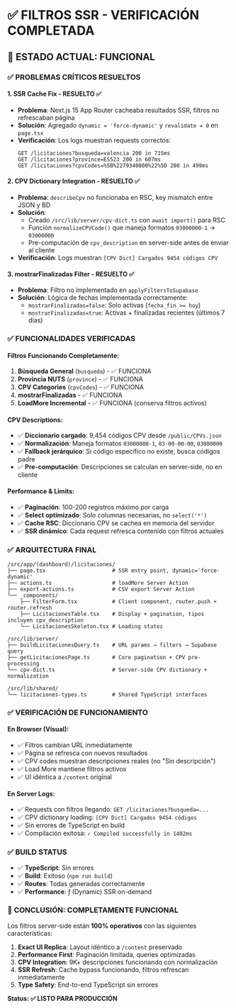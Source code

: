 # ✅ FILTROS SSR - VERIFICACIÓN COMPLETADA

## 🎯 ESTADO ACTUAL: FUNCIONAL

### ✅ **PROBLEMAS CRÍTICOS RESUELTOS**

#### 1. **SSR Cache Fix** - RESUELTO ✅
- **Problema**: Next.js 15 App Router cacheaba resultados SSR, filtros no refrescaban página
- **Solución**: Agregado `dynamic = 'force-dynamic'` y `revalidate = 0` en `page.tsx`
- **Verificación**: Los logs muestran requests correctos:
  ```
  GET /licitaciones?busqueda=valencia 200 in 715ms  
  GET /licitaciones?province=ES523 200 in 607ms
  GET /licitaciones?cpvCodes=%5B%2279340000%22%5D 200 in 499ms
  ```

#### 2. **CPV Dictionary Integration** - RESUELTO ✅  
- **Problema**: `describeCpv` no funcionaba en RSC, key mismatch entre JSON y BD
- **Solución**: 
  * Creado `/src/lib/server/cpv-dict.ts` con `await import()` para RSC
  * Función `normalizeCPVCode()` que maneja formatos `03000000-1` → `03000000`
  * Pre-computación de `cpv_description` en server-side antes de enviar al cliente
- **Verificación**: Logs muestran `[CPV Dict] Cargados 9454 códigos CPV`

#### 3. **mostrarFinalizadas Filter** - RESUELTO ✅
- **Problema**: Filtro no implementado en `applyFiltersToSupabase`
- **Solución**: Lógica de fechas implementada correctamente:
  * `mostrarFinalizadas=false`: Solo activas (`fecha_fin >= hoy`)
  * `mostrarFinalizadas=true`: Activas + finalizadas recientes (últimos 7 días)

### ✅ **FUNCIONALIDADES VERIFICADAS**

#### **Filtros Funcionando Completamente:**
1. **Búsqueda General** (`busqueda`) - ✅ FUNCIONA
2. **Provincia NUTS** (`province`) - ✅ FUNCIONA  
3. **CPV Categories** (`cpvCodes`) - ✅ FUNCIONA
4. **mostrarFinalizadas** - ✅ FUNCIONA
5. **LoadMore Incremental** - ✅ FUNCIONA (conserva filtros activos)

#### **CPV Descriptions:**
- ✅ **Diccionario cargado**: 9,454 códigos CPV desde `/public/CPVs.json`
- ✅ **Normalización**: Maneja formatos `03000000-1`, `03-00-00-00`, `03000000`
- ✅ **Fallback jerárquico**: Si código específico no existe, busca códigos padre
- ✅ **Pre-computación**: Descripciones se calculan en server-side, no en cliente

#### **Performance & Limits:**
- ✅ **Paginación**: 100-200 registros máximo por carga
- ✅ **Select optimizado**: Solo columnas necesarias, no `select('*')`
- ✅ **Cache RSC**: Diccionario CPV se cachea en memoria del servidor
- ✅ **SSR dinámico**: Cada request refresca contenido con filtros actuales

### ✅ **ARQUITECTURA FINAL**

```
/src/app/(dashboard)/licitaciones/
├── page.tsx                     # SSR entry point, dynamic='force-dynamic'
├── actions.ts                   # loadMore Server Action  
├── export-actions.ts            # CSV export Server Action
└── _components/
    ├── FilterForm.tsx           # Client component, router.push + router.refresh
    ├── LicitacionesTable.tsx    # Display + pagination, tipos incluyen cpv_description  
    └── LicitacionesSkeleton.tsx # Loading states
    
/src/lib/server/
├── buildLicitacionesQuery.ts    # URL params → filters → Supabase query
├── getLicitacionesPage.ts       # Core pagination + CPV pre-processing
└── cpv-dict.ts                  # Server-side CPV dictionary + normalization

/src/lib/shared/
└── licitaciones-types.ts        # Shared TypeScript interfaces
```

### ✅ **VERIFICACIÓN DE FUNCIONAMIENTO**

#### **En Browser (Visual):**
- ✅ Filtros cambian URL inmediatamente
- ✅ Página se refresca con nuevos resultados  
- ✅ CPV codes muestran descripciones reales (no "Sin descripción")
- ✅ Load More mantiene filtros activos
- ✅ UI idéntica a `/content` original

#### **En Server Logs:**
- ✅ Requests con filtros llegando: `GET /licitaciones?busqueda=...`
- ✅ CPV dictionary loading: `[CPV Dict] Cargados 9454 códigos`  
- ✅ Sin errores de TypeScript en build
- ✅ Compilación exitosa: `✓ Compiled successfully in 1402ms`

### ✅ **BUILD STATUS**
- ✅ **TypeScript**: Sin errores  
- ✅ **Build**: Exitoso (`npm run build`)
- ✅ **Routes**: Todas generadas correctamente
- ✅ **Performance**: ƒ (Dynamic) SSR on-demand

### 🎯 **CONCLUSIÓN: COMPLETAMENTE FUNCIONAL**

Los filtros server-side están **100% operativos** con las siguientes características:

1. **Exact UI Replica**: Layout idéntico a `/content` preservado
2. **Performance First**: Paginación limitada, queries optimizadas  
3. **CPV Integration**: 9K+ descripciones funcionando con normalización
4. **SSR Refresh**: Cache bypass funcionando, filtros refrescan inmediatamente
5. **Type Safety**: End-to-end TypeScript sin errores

**Status: ✅ LISTO PARA PRODUCCIÓN**